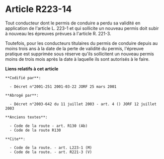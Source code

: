 # Article R223-14

Tout conducteur dont le permis de conduire a perdu sa validité en application de l'article L. 223-1 et qui sollicite un
nouveau permis doit subir à nouveau les épreuves prévues à l'article R. 221-3.

Toutefois, pour les conducteurs titulaires du permis de conduire depuis au moins trois ans à la date de la perte de validité
du permis, l'épreuve pratique est supprimée sous réserve qu'ils sollicitent un nouveau permis moins de trois mois après la
date à laquelle ils sont autorisés à le faire.

**Liens relatifs à cet article**

	**Codifié par**:

	  - Décret n°2001-251 2001-03-22 JORF 25 mars 2001

	**Abrogé par**:

	  - Décret n°2003-642 du 11 juillet 2003 - art. 4 () JORF 12 juillet 2003

	**Anciens textes**:

	  - Code de la route - art. R130 (Ab)
	  - Code de la route R130

	**Cite**:

	  - Code de la route. - art. L223-1 (M)
	  - Code de la route. - art. R221-3 (V)

